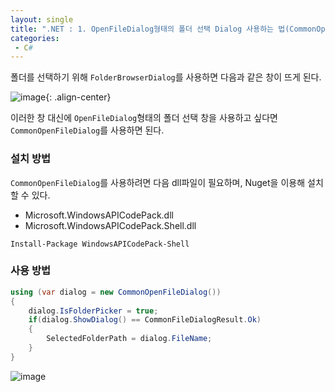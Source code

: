 ```yaml
---
layout: single
title: ".NET : 1. OpenFileDialog형태의 폴더 선택 Dialog 사용하는 법(CommonOpenFileDialog)"
categories:
 - C#
---
```


폴더를 선택하기 위해 `FolderBrowserDialog`를 사용하면 다음과 같은 창이 뜨게 된다.

![image](https://user-images.githubusercontent.com/38006679/135938493-b75f49e1-dc23-4675-bbd2-13dc21ea42bd.png){: .align-center}



이러한 창 대신에 `OpenFileDialog`형태의 폴더 선택 창을 사용하고 싶다면 `CommonOpenFileDialog`를 사용하면 된다.



### 설치 방법

`CommonOpenFileDialog`를 사용하려면 다음 dll파일이 필요하며, Nuget을 이용해 설치할 수 있다.

- Microsoft.WindowsAPICodePack.dll
- Microsoft.WindowsAPICodePack.Shell.dll

```
Install-Package WindowsAPICodePack-Shell
```



### 사용 방법

```csharp
using (var dialog = new CommonOpenFileDialog())
{
    dialog.IsFolderPicker = true;
    if(dialog.ShowDialog() == CommonFileDialogResult.Ok)
    {
        SelectedFolderPath = dialog.FileName;    
    }
}
```

![image](https://user-images.githubusercontent.com/38006679/135938528-b76b26af-b4ee-4664-ae4f-efb10513c3db.png)